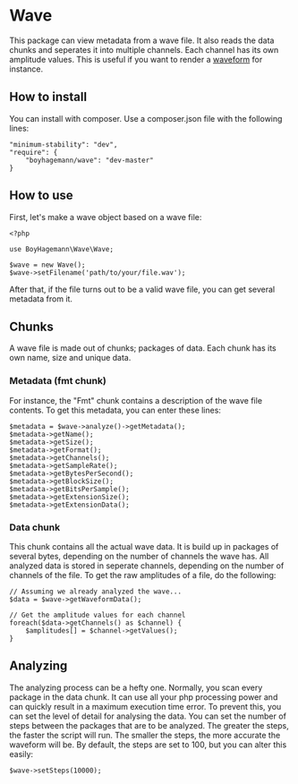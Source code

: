 # Wave

This package can view metadata from a wave file. It also reads the data chunks and seperates it into multiple channels.
Each channel has its own amplitude values. This is useful if you want to render a [waveform](http://github.com/boyhagemann/Waveform) for instance.

## How to install

You can install with composer. Use a composer.json file with the following lines:

```
"minimum-stability": "dev",
"require": {
    "boyhagemann/wave": "dev-master"
}
```

## How to use

First, let's make a wave object based on a wave file:
```
<?php

use BoyHagemann\Wave\Wave;

$wave = new Wave();
$wave->setFilename('path/to/your/file.wav');
```

After that, if the file turns out to be a valid wave file, you can
get several metadata from it.

## Chunks

A wave file is made out of chunks; packages of data. Each chunk has its own name, size and unique data.

### Metadata (fmt chunk)
For instance, the "Fmt" chunk contains a description of the wave file contents. To get this metadata,
you can enter these lines:
```
$metadata = $wave->analyze()->getMetadata();
$metadata->getName();
$metadata->getSize();
$metadata->getFormat();
$metadata->getChannels();
$metadata->getSampleRate();
$metadata->getBytesPerSecond();
$metadata->getBlockSize();
$metadata->getBitsPerSample();
$metadata->getExtensionSize();
$metadata->getExtensionData();
```

### Data chunk

This chunk contains all the actual wave data. It is build up in packages of several bytes, depending on the
number of channels the wave has. All analyzed data is stored in seperate channels, depending on the number of
channels of the file. To get the raw amplitudes of a file, do the following:
```
// Assuming we already analyzed the wave...
$data = $wave->getWaveformData();

// Get the amplitude values for each channel
foreach($data->getChannels() as $channel) {
    $amplitudes[] = $channel->getValues();
}
```

## Analyzing

The analyzing process can be a hefty one. Normally, you scan every package in the data chunk. 
It can use all your php processing power and can quickly result in a maximum execution time error. 
To prevent this, you can set the level of detail for analysing the data.
You can set the number of steps between the packages that are to be analyzed.
The greater the steps, the faster the script will run. 
The smaller the steps, the more accurate the waveform will be.
By default, the steps are set to 100, but you can alter this easily:
```
$wave->setSteps(10000);
```
